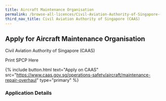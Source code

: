 ```yaml
---
title: Aircraft Maintenance Organisation
permalink: /browse-all-licences/Civil-Aviation-Authority-of-Singapore-(CAAS)/Aircraft-Maintenance-Organisation
third_nav_title: Civil Aviation Authority of Singapore (CAAS)
---
```


## Apply for Aircraft Maintenance Organisation

Civil Aviation Authority of Singapore (CAAS)

Print SPCP Here


{% include button.html text="Apply on CAAS" src="https://www.caas.gov.sg/operations-safety/aircraft/maintenance-repair-overhaul" type="primary" %}

### Application Details

